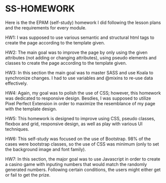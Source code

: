 # SS-HOMEWORK

Here is the the EPAM (self-study) homework I did following the lesson plans and the requirements for every module.

HW1: I was supposed to use various semantic and structural html tags to create the page according to the template given. 

HW2: The main goal was to improve the page by only using the given attributes (not adding or changing attributes), using pseudo elements and classes to create the page according to the template given.

HW3: In this section the main goal was to master SASS and use Koala to synchronize changes. I had to use variables and @mixins to re-use data effectively.

HW4: Again, my goal was to polish the use of CSS; however, this homework was dedicated to responsive design. Besdies, I was supposed to utilize Pixel Perfect Extension in order to maximize the resemblance of my page with the template design.

HW5: This homework is designed to improve using CSS, pseudo classes, flexbox and grid, responsive design, as well as play with various UI techniques.

HW6: This self-study was focused on the use of Bootstrap. 98% of the cases were bootstrap classes, so the use of CSS was minimum (only to set the background image and font family).

HW7: In this section, the major goal was to use Javascript in order to create a casino game with inputing numbers that would match the randomly generated numbers. Following certain conditions, the users might either get or fail to get the prize. 
